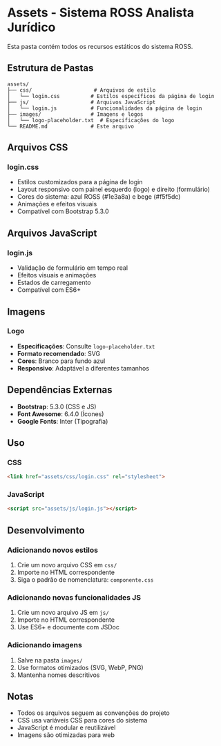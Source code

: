 # Assets - Sistema ROSS Analista Jurídico

Esta pasta contém todos os recursos estáticos do sistema ROSS.

## Estrutura de Pastas

```
assets/
├── css/                    # Arquivos de estilo
│   └── login.css          # Estilos específicos da página de login
├── js/                    # Arquivos JavaScript
│   └── login.js           # Funcionalidades da página de login
├── images/                # Imagens e logos
│   └── logo-placeholder.txt  # Especificações do logo
└── README.md              # Este arquivo
```

## Arquivos CSS

### login.css
- Estilos customizados para a página de login
- Layout responsivo com painel esquerdo (logo) e direito (formulário)
- Cores do sistema: azul ROSS (#1e3a8a) e bege (#f5f5dc)
- Animações e efeitos visuais
- Compatível com Bootstrap 5.3.0

## Arquivos JavaScript

### login.js
- Validação de formulário em tempo real
- Efeitos visuais e animações
- Estados de carregamento
- Compatível com ES6+

## Imagens

### Logo
- **Especificações**: Consulte `logo-placeholder.txt`
- **Formato recomendado**: SVG
- **Cores**: Branco para fundo azul
- **Responsivo**: Adaptável a diferentes tamanhos

## Dependências Externas

- **Bootstrap**: 5.3.0 (CSS e JS)
- **Font Awesome**: 6.4.0 (Ícones)
- **Google Fonts**: Inter (Tipografia)

## Uso

### CSS
```html
<link href="assets/css/login.css" rel="stylesheet">
```

### JavaScript
```html
<script src="assets/js/login.js"></script>
```

## Desenvolvimento

### Adicionando novos estilos
1. Crie um novo arquivo CSS em `css/`
2. Importe no HTML correspondente
3. Siga o padrão de nomenclatura: `componente.css`

### Adicionando novas funcionalidades JS
1. Crie um novo arquivo JS em `js/`
2. Importe no HTML correspondente
3. Use ES6+ e documente com JSDoc

### Adicionando imagens
1. Salve na pasta `images/`
2. Use formatos otimizados (SVG, WebP, PNG)
3. Mantenha nomes descritivos

## Notas

- Todos os arquivos seguem as convenções do projeto
- CSS usa variáveis CSS para cores do sistema
- JavaScript é modular e reutilizável
- Imagens são otimizadas para web

